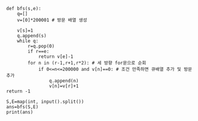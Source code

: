     def bfs(s,e):
        q=[]
        v=[0]*200001 # 방문 배열 생성

        v[s]=1
        q.append(s)
        while q:
            r=q.pop(0)
            if r==e:
                return v[e]-1
            for n in (r-1,r+1,r*2): # 세 방향 for문으로 순회
                if 0<=n<=200000 and v[n]==0: # 조건 만족하면 큐배열 추가 및 방문 추가
                    q.append(n)
                    v[n]=v[r]+1
    return -1

    S,E=map(int, input().split())
    ans=bfs(S,E)
    print(ans)
